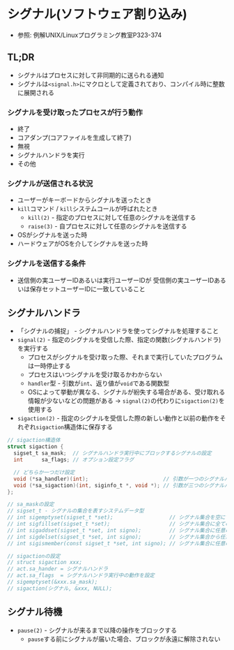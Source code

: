 # シグナル(ソフトウェア割り込み)
- 参照: 例解UNIX/Linuxプログラミング教室P323-374

## TL;DR
- シグナルはプロセスに対して非同期的に送られる通知
- シグナルは`<signal.h>`にマクロとして定義されており、コンパイル時に整数に展開される

### シグナルを受け取ったプロセスが行う動作
- 終了
- コアダンプ(コアファイルを生成して終了)
- 無視
- シグナルハンドラを実行
- その他

### シグナルが送信される状況
- ユーザーがキーボードからシグナルを送ったとき
- `kill`コマンド / `kill`システムコールが呼ばれたとき
  - `kill(2)`  - 指定のプロセスに対して任意のシグナルを送信する
  - `raise(3)` - 自プロセスに対して任意のシグナルを送信する
- OSがシグナルを送った時
- ハードウェアがOSを介してシグナルを送った時

### シグナルを送信する条件
- 送信側の実ユーザーIDあるいは実行ユーザーIDが
  受信側の実ユーザーIDあるいは保存セットユーザーIDに一致していること

## シグナルハンドラ
- 「シグナルの捕捉」 - シグナルハンドラを使ってシグナルを処理すること
- `signal(2)` - 指定のシグナルを受信した際、指定の関数(シグナルハンドラ)を実行する
  - プロセスがシグナルを受け取った際、それまで実行していたプログラムは一時停止する
  - プロセスはいつシグナルを受け取るかわからない
  - `handler`型 - 引数が`int`、返り値が`void`である関数型
  - OSによって挙動が異なる、シグナルが紛失する場合がある、受け取れる情報が少ないなどの問題がある
    -> `signal(2)`の代わりに`sigaction(2)`を使用する
- `sigaction(2)` - 指定のシグナルを受信した際の新しい動作と以前の動作をそれぞれ`sigaction`構造体に保存する
```c
// sigaction構造体
struct sigaction {
  sigset_t sa_mask;  // シグナルハンドラ実行中にブロックするシグナルの設定
  int      sa_flags; // オプション設定フラグ

  // どちらか一つだけ設定
  void (*sa_handler)(int);                        // 引数が一つのシグナルハンドラ
  void (*sa_sigaction)(int, siginfo_t *, void *); // 引数が三つのシグナルハンドラ
};

// sa_maskの設定
// sigset_t - シグナルの集合を表すシステムデータ型
// int sigemptyset(sigset_t *set);                  // シグナル集合を空にする
// int sigfillset(sigset_t *set);                   // シグナル集合に全てのシグナルを加える
// int sigaddset(sigset_t *set, int signo);         // シグナル集合に任意のシグナルを加える
// int sigdelset(sigset_t *set, int signo);         // シグナル集合から任意のシグナルを削除
// int sigismember(const sigset_t *set, int signo); // シグナル集合に任意のシグナルが含まれるか確認

// sigactionの設定
// struct sigaction xxx;
// act.sa_hander = シグナルハンドラ
// act.sa_flags  = シグナルハンドラ実行中の動作を設定
// sigemptyset(&xxx.sa_mask);
// sigaction(シグナル, &xxx, NULL);
```

## シグナル待機
- `pause(2)` - シグナルが来るまで以降の操作をブロックする
  - `pause`する前にシグナルが届いた場合、ブロックが永遠に解除されない

